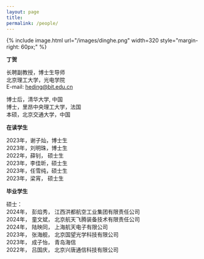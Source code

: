 ```yaml
---
layout: page
title: 
permalink: /people/
---
```


{% include image.html url="/images/dinghe.png" width=320  style="margin-right: 60px;" %}

**丁贺**

长聘副教授，博士生导师\
北京理工大学，光电学院\
E-mail: heding@bit.edu.cn

博士后，清华大学, 中国\
博士，里昂中央理工大学，法国\
本硕，北京交通大学，中国


**在读学生**

2023年，谢子灿，博士生\
2023年，刘明珠，博士生\
2022年，薛钊，  硕士生\
2023年，李佳昕，硕士生\
2023年，任雪纯，硕士生\
2023年，梁宵，  硕士生



**毕业学生**

硕士：\
2024年，  彭焰秀，  江西洪都航空工业集团有限责任公司\
2024年，  童文斌，  北京航天飞腾装备技术有限责任公司\
2024年，  陆映同，  上海航天电子有限公司\
2023年，  张海舰，  北京国望光学科技有限公司\
2023年，  成子怡，  青岛海信\
2022年，  吕国庆，  北京兴唐通信科技有限公司






